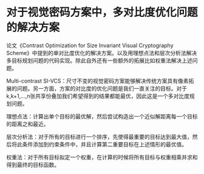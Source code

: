 # 对于视觉密码方案中，多对比度优化问题的解决方案
论文《Contrast Optimization for Size Invariant Visual Cryptography Scheme》中提到的单对比度优化的解决方案。以及用理想点法和层次分析法解决多目标规划问题的代码实现。除此自外还有一些额外的拓展比如权重法解决上述问题。

Multi-contrast SI-VCS：尺寸不变的视觉密码方案能够解决传统方案具有像素拓展的问题。另一方面，方案的对比度的优化问题是我们一直关注的目标。对于k,k+1,...,n张共享份叠加我们希望得到的结果都能最优，因此这是一个多对比度规划问题。

理想点法：计算出单个目标的最优解，然后尝试构造出一个近似解距离每一个目标的距离之和最近。

层次分析法：对于所有的目标进行一个排序，先使得最重要的目标达到最大值，然后将此条件添加到约束条件中，并且计算第二重要目标在上述情形的最优值。

权重法：对于所有目标拟定一个权重，在计算的时候将所有目标与权重相乘并求和得到最终的目标函数。
